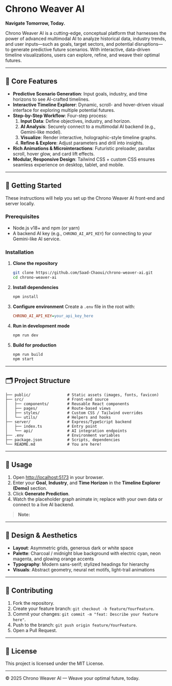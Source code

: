 # Chrono Weaver AI

**Navigate Tomorrow, Today.**

Chrono Weaver AI is a cutting-edge, conceptual platform that harnesses the power of advanced multimodal AI to analyze historical data, industry trends, and user inputs—such as goals, target sectors, and potential disruptions—to generate predictive future scenarios. With interactive, data-driven timeline visualizations, users can explore, refine, and weave their optimal futures.

---

## 🎯 Core Features

- **Predictive Scenario Generation**: Input goals, industry, and time horizons to see AI-crafted timelines.
- **Interactive Timeline Explorer**: Dynamic, scroll- and hover-driven visual interface for exploring multiple potential futures.
- **Step-by-Step Workflow**: Four-step process:
  1. **Input Data**: Define objectives, industry, and horizon.
  2. **AI Analysis**: Securely connect to a multimodal AI backend (e.g., Gemini-like model).
  3. **Visualize**: Render interactive, holographic-style timeline graphs.
  4. **Refine & Explore**: Adjust parameters and drill into insights.
- **Rich Animations & Microinteractions**: Futuristic preloader, parallax scroll, hover glow, and card lift effects.
- **Modular, Responsive Design**: Tailwind CSS + custom CSS ensures seamless experience on desktop, tablet, and mobile.

---

## 🚀 Getting Started

These instructions will help you set up the Chrono Weaver AI front-end and server locally.

### Prerequisites

- Node.js v18+ and npm (or yarn)
- A backend AI key (e.g., `CHRONO_AI_API_KEY`) for connecting to your Gemini-like AI service.

### Installation

1. **Clone the repository**
   ```bash
   git clone https://github.com/Saad-Chaoui/chrono-weaver-ai.git
   cd chrono-weaver-ai
   ```

2. **Install dependencies**
   ```bash
   npm install
   ```

3. **Configure environment**
   Create a `.env` file in the root with:
   ```ini
   CHRONO_AI_API_KEY=your_api_key_here
   ```

4. **Run in development mode**
   ```bash
   npm run dev
   ```

5. **Build for production**
   ```bash
   npm run build
   npm start
   ```

---

## 🗂️ Project Structure

```
├── public/                # Static assets (images, fonts, favicon)
├── src/                   # Front-end source
│   ├── components/        # Reusable React components
│   ├── pages/             # Route-based views
│   ├── styles/            # Custom CSS / Tailwind overrides
│   └── utils/             # Helpers and hooks
├── server/                # Express/TypeScript backend
│   ├── index.ts           # Entry point
│   └── api/               # AI integration endpoints
├── .env                   # Environment variables
├── package.json           # Scripts, dependencies
└── README.md              # You are here!
```

---

## 🔧 Usage

1. Open [http://localhost:5173](http://localhost:5173) in your browser.
2. Enter your **Goal**, **Industry**, and **Time Horizon** in the **Timeline Explorer (Demo)** section.
3. Click **Generate Prediction**.
4. Watch the placeholder graph animate in; replace with your own data or connect to a live AI backend.

> **Note:** <!-- BACKEND AI integration needed here. Connect to Gemini API using a secure backend process and API Key stored in secrets. -->

---

## 📐 Design & Aesthetics

- **Layout**: Asymmetric grids, generous dark or white space
- **Palette**: Charcoal / midnight blue background with electric cyan, neon magenta, and glowing orange accents
- **Typography**: Modern sans-serif; stylized headings for hierarchy
- **Visuals**: Abstract geometry, neural net motifs, light-trail animations

---

## 🤝 Contributing

1. Fork the repository.
2. Create your feature branch: `git checkout -b feature/YourFeature`.
3. Commit your changes: `git commit -m "feat: Describe your feature here"`.
4. Push to the branch: `git push origin feature/YourFeature`.
5. Open a Pull Request.


---

## 📜 License

This project is licensed under the MIT License.

---

© 2025 Chrono Weaver AI — Weave your optimal future, today.

